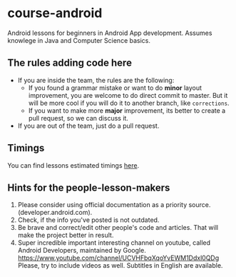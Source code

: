 # course-android
Android lessons for beginners in Android App development. Assumes knowlege in Java and Computer Science basics. 

The rules adding code here
----

* If you are inside the team, the rules are the following:
    * If you found a grammar mistake or want to do **minor** layout improvement, you are welcome to do direct commit to master. But it will be more cool if you will do it to another branch, like `corrections`.
    * If you want to make more **major** improvement, its better to create a pull request, so we can discuss it. 
* If you are out of the team, just do a pull request.

Timings
----
You can find lessons estimated timings [here](Timings.md).

Hints for the people-lesson-makers
----
1. Please consider using official documentation as a priority source. (developer.android.com).
2. Check, if the info you've posted is not outdated.
3. Be brave and correct/edit other people's code and articles. That will make the project better in result. 
4. Super incredible important interesting channel on youtube, called Android Developers, maintained by Google. 
https://www.youtube.com/channel/UCVHFbqXqoYvEWM1Ddxl0QDg
Please, try to include videos as well. Subtitles in English are available. 
